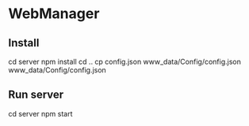 # WebManager

## Install

cd server
npm install
cd ..
cp config.json www_data/Config/config.json
<edit> www_data/Config/config.json

## Run server

cd server
npm start

